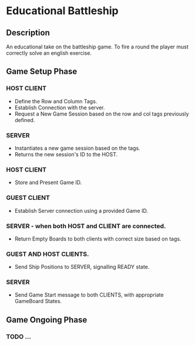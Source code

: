 # Educational Battleship

## Description
An educational take on the battleship game. To fire a round the player must correctly solve an english exercise.

## Game Setup Phase

### HOST CLIENT
 
- Define the Row and Column Tags.
- Establish Connection with the server.
- Request a New Game Session based on the row and col tags previously defined.

### SERVER

- Instantiates a new game session based on the tags.
- Returns the new session's ID to the HOST.

### HOST CLIENT

- Store and Present Game ID.

### GUEST CLIENT

- Establish Server connection using a provided Game ID.

### SERVER - when both HOST and CLIENT are connected.

- Return Empty Boards to both clients with correct size based on tags.

### GUEST AND HOST CLIENTS.

- Send Ship Positions to SERVER, signalling READY state.

### SERVER

- Send Game Start message to both CLIENTS, with appropriate GameBoard States.

## Game Ongoing Phase

### TODO ...
 
